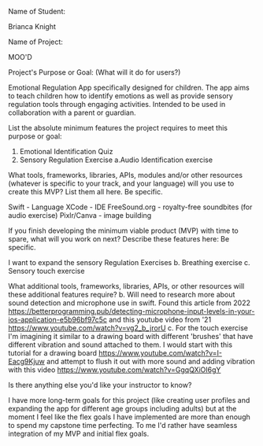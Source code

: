 Name of Student:

Brianca Knight


Name of Project:

MOO'D


Project's Purpose or Goal: (What will it do for users?)

Emotional Regulation App specifically designed for children. The app aims to teach children how to identify emotions as well as provide sensory regulation tools through engaging activities. Intended to be used in collaboration with a parent or guardian.


List the absolute minimum features the project requires to meet this purpose or goal:

1. Emotional Identification Quiz
2. Sensory Regulation Exercise
  a.Audio Identification exercise


What tools, frameworks, libraries, APIs, modules and/or other resources (whatever is specific to your track, and your language) will you use to create this MVP? List them all here. Be specific.

Swift - Language
XCode - IDE
FreeSound.org - royalty-free soundbites (for audio exercise)
Pixlr/Canva - image building


If you finish developing the minimum viable product (MVP) with time to spare, what will you work on next? Describe these features here: Be specific.

I want to expand the sensory Regulation Exercises
  b. Breathing exercise
  c. Sensory touch exercise 


What additional tools, frameworks, libraries, APIs, or other resources will these additional features require?
  b. Will need to research more about sound detection and microphone use in swift. Found this article from 2022 https://betterprogramming.pub/detecting-microphone-input-levels-in-your-ios-application-e5b96bf97c5c and this youtube video from '21 https://www.youtube.com/watch?v=vg2_b_jrorU
  c. For the touch exercise I'm imagining it similar to a drawing board with different 'brushes' that have different vibration and sound attached to them. I would start with this tutorial for a drawing board https://www.youtube.com/watch?v=I-Eacg9Kjuw and attempt to flush it out with more sound and adding vibration with this video https://www.youtube.com/watch?v=GgqQXiOI6gY


Is there anything else you'd like your instructor to know?


I have more long-term goals for this project (like creating user profiles and expanding the app for different age groups including adults) but at the moment I feel like the flex goals I have implemented are more than enough to spend my capstone time perfecting. To me I'd rather have seamless integration of my MVP and initial flex goals. 

